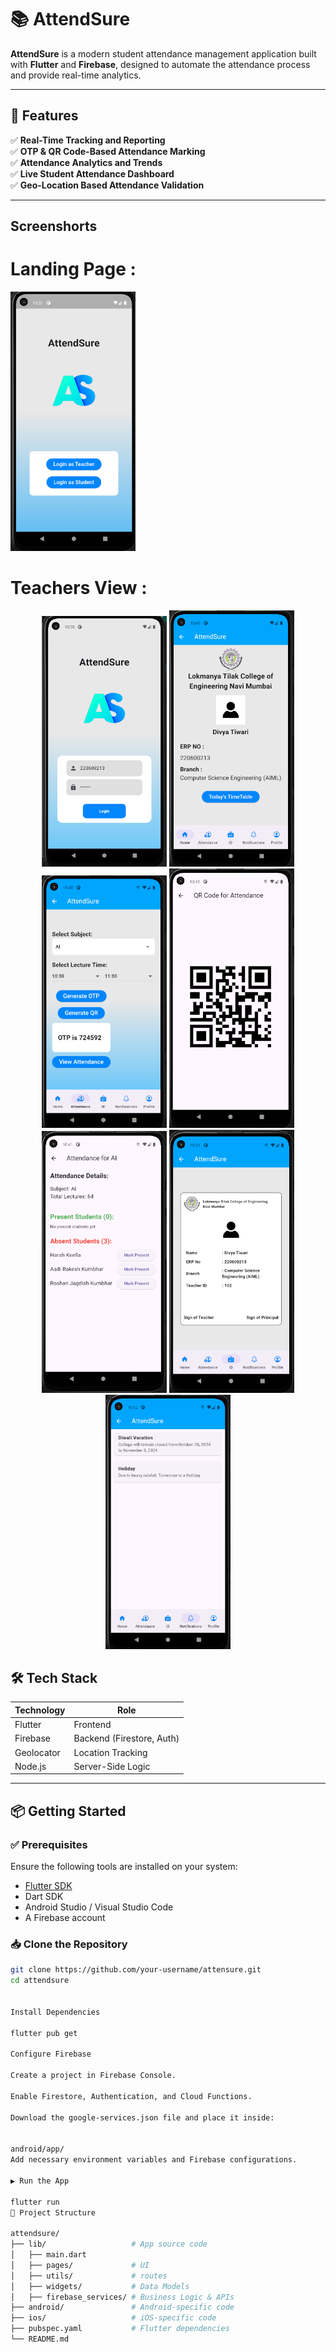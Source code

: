# 📚 AttendSure

**AttendSure** is a modern student attendance management application built with **Flutter** and **Firebase**, designed to automate the attendance process and provide real-time analytics.

---

## 🚀 Features

✅ **Real-Time Tracking and Reporting**  
✅ **OTP & QR Code-Based Attendance Marking**  
✅ **Attendance Analytics and Trends**  
✅ **Live Student Attendance Dashboard**  
✅ **Geo-Location Based Attendance Validation**

---


## Screenshorts
# Landing Page :
<img src="https://raw.githubusercontent.com/roshankumbharx/AttendSure/main/assets/images/TeacherView1.png" alt="Landing Page" width="200"/>

# Teachers View :
<p align="center">
  <img src="https://raw.githubusercontent.com/roshankumbharx/AttendSure/main/assets/images/TeacherView2.png" alt="Teacher View" width="200"/>
  <img src="https://raw.githubusercontent.com/roshankumbharx/AttendSure/main/assets/images/TeacherView3.png" alt="Student View" width="200"/>
<img src="https://raw.githubusercontent.com/roshankumbharx/AttendSure/main/assets/images/TeacherView4.png" alt="Landing Page" width="200"/>
<img src="https://raw.githubusercontent.com/roshankumbharx/AttendSure/main/assets/images/TeacherView5.png" alt="Landing Page" width="200"/>
<img src="https://raw.githubusercontent.com/roshankumbharx/AttendSure/main/assets/images/TeacherView6.png" alt="Landing Page" width="200"/>
<img src="https://raw.githubusercontent.com/roshankumbharx/AttendSure/main/assets/images/TeacherView7.png" alt="Landing Page" width="200"/>
<img src="https://raw.githubusercontent.com/roshankumbharx/AttendSure/main/assets/images/TeacherView8.png" alt="Landing Page" width="200"/>
  
</p>



## 🛠 Tech Stack

| Technology      | Role                          |
|----------------|-------------------------------|
| Flutter         | Frontend                       |
| Firebase        | Backend (Firestore, Auth)      |
| Geolocator      | Location Tracking              |
| Node.js         | Server-Side Logic              |


---

## 📦 Getting Started

### ✅ Prerequisites

Ensure the following tools are installed on your system:

- [Flutter SDK](https://flutter.dev/docs/get-started/install)
- Dart SDK
- Android Studio / Visual Studio Code
- A Firebase account

### 📥 Clone the Repository

```bash
git clone https://github.com/your-username/attensure.git
cd attendsure


Install Dependencies

flutter pub get

Configure Firebase

Create a project in Firebase Console.

Enable Firestore, Authentication, and Cloud Functions.

Download the google-services.json file and place it inside:


android/app/
Add necessary environment variables and Firebase configurations.

▶️ Run the App

flutter run
📂 Project Structure

attendsure/
├── lib/                   # App source code
│   ├── main.dart
│   ├── pages/             # UI
│   ├── utils/             # routes
│   ├── widgets/           # Data Models
│   ├── firebase_services/ # Business Logic & APIs
├── android/               # Android-specific code
├── ios/                   # iOS-specific code
├── pubspec.yaml           # Flutter dependencies
└── README.md
